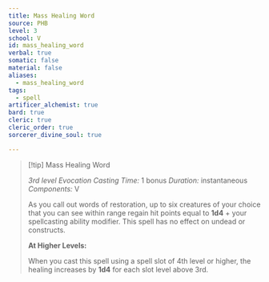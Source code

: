 ```yaml
---
title: Mass Healing Word
source: PHB
level: 3
school: V
id: mass_healing_word
verbal: true
somatic: false
material: false
aliases:
  - mass_healing_word
tags:
  - spell
artificer_alchemist: true
bard: true
cleric: true
cleric_order: true
sorcerer_divine_soul: true

---
```

>[!tip] Mass Healing Word
>
> *3rd level Evocation*
> *Casting Time:* 1 bonus
> *Duration:* instantaneous
> *Components:* V
>
>As you call out words of restoration, up to six creatures of your choice that you can see within range regain hit points equal to **1d4** + your spellcasting ability modifier. This spell has no effect on undead or constructs.
>
>**At Higher Levels:**
>
>When you cast this spell using a spell slot of 4th level or higher, the healing increases by **1d4** for each slot level above 3rd.
>


